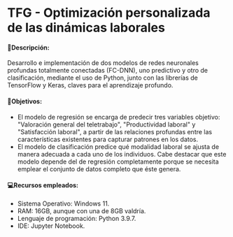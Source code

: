 # TFG - Optimización personalizada de las dinámicas laborales
#### 📍Descripción: 
Desarrollo e implementación de dos modelos de redes neuronales profundas totalmente conectadas (FC-DNN), uno predictivo y otro de clasificación, mediante el uso de Python, junto con las librerías de TensorFlow y Keras, claves para el aprendizaje profundo.

#### 🎯Objetivos:
- El modelo de regresión se encarga de predecir tres variables objetivo: "Valoración general del teletrabajo", "Productividad laboral" y "Satisfacción laboral", a partir de las relaciones profundas entre las características existentes para capturar patrones en los datos.
- El modelo de clasificación predice qué modalidad laboral se ajusta de manera adecuada a cada uno de los individuos. Cabe destacar que este modelo depende del de regresión completamente porque se necesita emplear el conjunto de datos completo que éste genera.

#### 💻Recursos empleados:
- Sistema Operativo: Windows 11.
- RAM: 16GB, aunque con una de 8GB valdría.
- Lenguaje de programación: Python 3.9.7.
- IDE: Jupyter Notebook.
